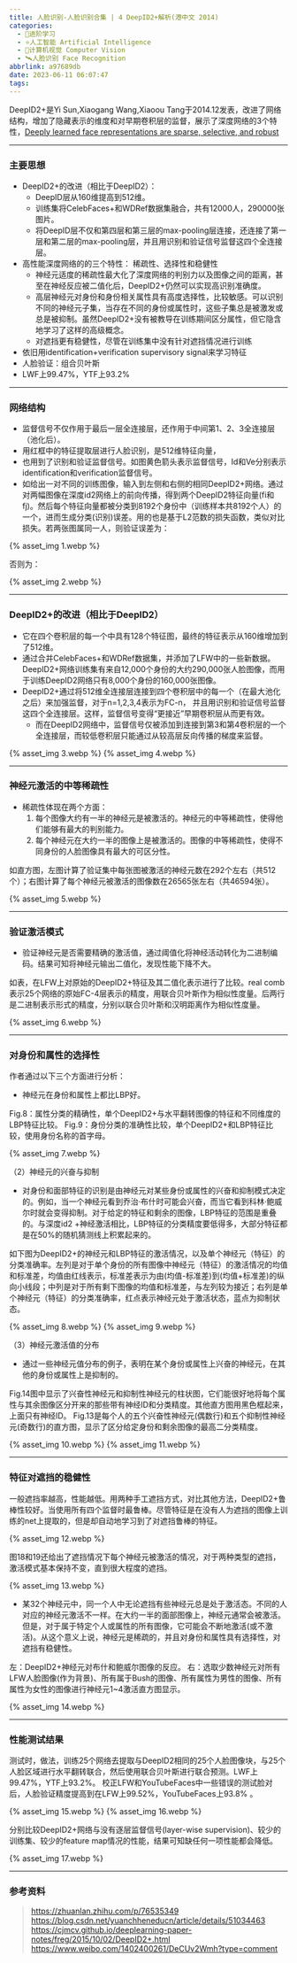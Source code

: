 ```yaml
---
title: 人脸识别-人脸识别合集 | 4 DeepID2+解析(港中文 2014)
categories:
  - 🌙进阶学习
  - ⭐人工智能 Artificial Intelligence
  - 💫计算机视觉 Computer Vision
  - 🛰️人脸识别 Face Recognition
abbrlink: a97689db
date: 2023-06-11 06:07:47
tags:
---
```


DeepID2+是Yi Sun,Xiaogang Wang,Xiaoou Tang于2014.12发表，改进了网络结构，增加了隐藏表示的维度和对早期卷积层的监督，展示了深度网络的3个特性，[Deeply learned face representations are sparse, selective, and robust](https://arxiv.org/abs/1412.1265)

<!--more-->

***

### 主要思想

- DeepID2+的改进（相比于DeepID2）：
    - DeepID层从160维提高到512维。
    - 训练集将CelebFaces+和WDRef数据集融合，共有12000人，290000张图片。
    - 将DeepID层不仅和第四层和第三层的max-pooling层连接，还连接了第一层和第二层的max-pooling层，并且用识别和验证信号监督这四个全连接层。
- 高性能深度网络的的三个特性： 稀疏性、选择性和稳健性
    - 神经元适度的稀疏性最大化了深度网络的判别力以及图像之间的距离，甚至在神经反应被二值化后，DeepID2+仍然可以实现高识别准确度。
    - 高层神经元对身份和身份相关属性具有高度选择性，比较敏感。可以识别不同的神经元子集，当存在不同的身份或属性时，这些子集总是被激发或总是被抑制。虽然DeepID2+没有被教导在训练期间区分属性，但它隐含地学习了这样的高级概念。
    - 对遮挡更有稳健性，尽管在训练集中没有针对遮挡情况进行训练
- 依旧用identification+verification supervisory signal来学习特征
- 人脸验证：组合贝叶斯
- LWF上99.47%，YTF上93.2%

***

### 网络结构

- 监督信号不仅作用于最后一层全连接层，还作用于中间第1、2、3全连接层（池化后）。
- 用红框中的特征提取层进行人脸识别，是512维特征向量，
- 也用到了识别和验证监督信号。如图黄色箭头表示监督信号，Id和Ve分别表示identification和verification监督信号。
- 如给出一对不同的训练图像，输入到左侧和右侧的相同DeepID2+网络。通过对两幅图像在深度id2网络上的前向传播，得到两个DeepID2特征向量(fi和fj)。然后每个特征向量都被分类到8192个身份中（训练样本共8192个人）的一个，进而生成分类(识别)误差。用的也是基于L2范数的损失函数，类似对比损失。若两张图属同一人，则验证误差为：

{% asset_img 1.webp %}

否则为：

{% asset_img 2.webp %}

***

### DeepID2+的改进（相比于DeepID2）

- 它在四个卷积层的每一个中具有128个特征图，最终的特征表示从160维增加到了512维。
- 通过合并CelebFaces+和WDRef数据集，并添加了LFW中的一些新数据。DeepID2+网络训练集有来自12,000个身份的大约290,000张人脸图像，而用于训练DeepID2网络只有8,000个身份的160,000张图像。
- DeepID2+通过将512维全连接层连接到四个卷积层中的每一个（在最大池化之后）来加强监督，对于n=1,2,3,4表示为FC-n， 并且用识别和验证信号监督这四个全连接层。这样，监督信号变得“更接近”早期卷积层从而更有效。
    - 而在DeepID2网络中，监督信号仅被添加到连接到第3和第4卷积层的一个全连接层，而较低卷积层只能通过从较高层反向传播的梯度来监督。

{% asset_img 3.webp %}
{% asset_img 4.webp %}

***

### 神经元激活的中等稀疏性

- 稀疏性体现在两个方面：
    1. 每个图像大约有一半的神经元是被激活的。神经元的中等稀疏性，使得他们能够有最大的判别能力。
    2. 每个神经元在大约一半的图像上是被激活的。图像的中等稀疏性，使得不同身份的人脸图像具有最大的可区分性。

如直方图，左图计算了验证集中每张图被激活的神经元数在292个左右（共512个）；右图计算了每个神经元被激活的图像数在26565张左右（共46594张）。

{% asset_img 5.webp %}

***

### 验证激活模式

- 验证神经元是否需要精确的激活值，通过阈值化将神经活动转化为二进制编码。结果可知将神经元输出二值化，发现性能下降不大。

如表，在LFW上对原始的DeepID2+特征及其二值化表示进行了比较。real comb表示25个网络的原始FC-4层表示的精度，用联合贝叶斯作为相似性度量。后两行是二进制表示形式的精度，分别以联合贝叶斯和汉明距离作为相似性度量。

{% asset_img 6.webp %}

***

### 对身份和属性的选择性

作者通过以下三个方面进行分析：

- 神经元在身份和属性上都比LBP好。

Fig.8：属性分类的精确性，单个DeepID2+与水平翻转图像的特征和不同维度的LBP特征比较。
Fig.9：身份分类的准确性比较，单个DeepID2+和LBP特征比较，使用身份名称的首字母。

{% asset_img 7.webp %}

（2）神经元的兴奋与抑制

- 对身份和面部特征的识别是由神经元对某些身份或属性的兴奋和抑制模式决定的。例如，当一个神经元看到乔治·布什时可能会兴奋，而当它看到科林·鲍威尔时就会变得抑制。对于给定的特征和剩余的图像，LBP特征的范围是重叠的。与深度id2 +神经激活相比，LBP特征的分类精度要低得多，大部分特征都是在50%的随机猜测线上积累起来的。

如下图为DeepID2+的神经元和LBP特征的激活情况，以及单个神经元（特征）的分类准确率。左列是对于单个身份的所有图像中神经元（特征）的激活情况的均值和标准差，均值由红线表示，标准差表示为由(均值-标准差)到(均值+标准差)的纵向小线段；中列是对于所有剩下图像的均值和标准差，与左列较为接近；右列是单个神经元（特征）的分类准确率，红点表示神经元处于激活状态，蓝点为抑制状态。

{% asset_img 8.webp %}
{% asset_img 9.webp %}

（3）神经元激活值的分布

- 通过一些神经元值分布的例子，表明在某个身份或属性上兴奋的神经元，在其他的身份或属性上是抑制的。

Fig.14图中显示了兴奋性神经元和抑制性神经元的柱状图，它们能很好地将每个属性与其余图像区分开来的那些带有神经ID和分类精度。其他直方图用黑色框起来，上面只有神经ID。
Fig.13是每个人的五个兴奋性神经元(偶数行)和五个抑制性神经元(奇数行)的直方图，显示了区分给定身份和剩余图像的最高二分类精度。

{% asset_img 10.webp %}
{% asset_img 11.webp %}

***

### 特征对遮挡的稳健性

一般遮挡率越高，性能越低。用两种手工遮挡方式，对比其他方法，DeepID2+鲁棒性较好。当使用所有四个监督时最鲁棒。尽管特征是在没有人为遮挡的图像上训练的net上提取的，但是却自动地学习到了对遮挡鲁棒的特征。

{% asset_img 12.webp %}

图18和19还给出了遮挡情况下每个神经元被激活的情况，对于两种类型的遮挡，激活模式基本保持不变，直到很大程度的遮挡。

{% asset_img 13.webp %}

- 某32个神经元中，同一个人中无论遮挡有些神经元总是处于激活态。不同的人对应的神经元激活不一样。在大约一半的面部图像上，神经元通常会被激活。但是，对于属于特定个人或属性的所有图像，它可能会不断地激活(或不激活)。从这个意义上说，神经元是稀疏的，并且对身份和属性具有选择性，对遮挡有稳健性。

左：DeepID2+神经元对布什和鲍威尔图像的反应。
右：选取少数神经元对所有LFW人脸图像(作为背景)、所有属于Bush的图像、所有属性为男性的图像、所有属性为女性的图像进行神经元1~4激活直方图显示。

{% asset_img 14.webp %}

***

### 性能测试结果

测试时，做法，训练25个网络去提取与DeepID2相同的25个人脸图像块，与25个人脸区域进行水平翻转联合，然后使用联合贝叶斯进行联合预测。LWF上99.47%，YTF上93.2%。
校正LFW和YouTubeFaces中一些错误的测试脸对后，人脸验证精度提高到在LFW上99.52%，YouTubeFaces上93.8% 。

{% asset_img 15.webp %}
{% asset_img 16.webp %}

分别比较DeepID2+网络与没有逐层监督信号(layer-wise supervision)、较少的训练集、较少的feature map情况的性能，结果可知缺任何一项性能都会降低。

{% asset_img 17.webp %}

***

### 参考资料

> <https://zhuanlan.zhihu.com/p/76535349>
> <https://blog.csdn.net/yuanchheneducn/article/details/51034463>
> <https://cjmcv.github.io/deeplearning-paper-notes/freg/2015/10/02/DeepID2+.html>
> <https://www.weibo.com/1402400261/DeCUv2Wmh?type=comment>
